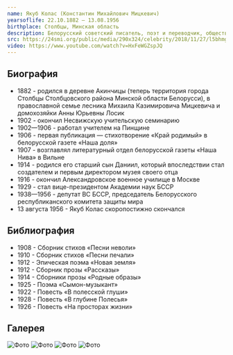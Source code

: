 ```yaml
---
name: Якуб Колас (Константин Михайлович Мицкевич)
yearsoflife: 22.10.1882 — 13.08.1956
birthplace: Столбцы, Минская область
description: Белорусский советский писатель, поэт и переводчик, общественный деятель
src: https://24smi.org/public/media/290x324/celebrity/2018/11/27/l5bhmgiuhvzk-iakub-kolas.jpg
video: https://www.youtube.com/watch?v=HxFeWGZspJQ
---
```


## Биография
* 1882 - родился в деревне Акинчицы (теперь территория города Столбцы Столбцовского района Минской области Белорусси), в православной семье лесника Михаила Казимировича Мицкевича и домохозяйки Анны Юрьевны Лосик
* 1902 - окончил Несвижскую учительскую семинарию
* 1902—1906 - работал учителем на Пинщине
* 1906 - первая публикация — стихотворение «Край родимый» в белорусской газете «Наша доля»
* 1907 - возглавлял литературный отдел белорусской газеты «Наша Нива» в Вильне
* 1914 - родился его старший сын Даниил, который впоследствии стал создателем и первым директором музея своего отца
* 1916 - окончил Александровское военное училище в Москве
* 1929 - стал вице-президентом Академии наук БССР
* 1938—1956 - депутат ВС БССР, председатель Белорусского республиканского комитета защиты мира
* 13 августа 1956 - Якуб Колас скоропостижно скончался

## Библиография
* 1908 - Сборник стихов «Песни неволи»
* 1910 - Сборник стихов
«Песни печали»
* 1912 - Эпическая поэма «Новая земля»
* 1912 - Сборник прозы «Рассказы»
* 1914 - Сборники прозы «Родные образы»
* 1925 - Поэма «Сымон-музыкант»
* 1922 - Повесть «В полесской глуши»
* 1928 - Повесть «В глубине Полесья»
* 1926 - Повесть «На просторах жизни»


## Галерея
![Фото](https://upload.wikimedia.org/wikipedia/commons/thumb/c/c7/Belarus-Minsk-Yakub_Kolas_Square-2.jpg/800px-Belarus-Minsk-Yakub_Kolas_Square-2.jpg)
![Фото](https://upload.wikimedia.org/wikipedia/commons/9/9e/2002._Stamp_of_Belarus_0489.jpg)
![Фото](https://upload.wikimedia.org/wikipedia/commons/thumb/3/34/RR5009-0004R_BU_%D0%9F%D0%B8%D1%81%D0%B0%D1%82%D0%B5%D0%BB%D1%8C_%D0%AF%D0%BA%D1%83%D0%B1_%D0%9A%D0%BE%D0%BB%D0%B0%D1%81%2C_%D0%BA_110-%D0%BB%D0%B5%D1%82%D0%B8%D1%8E_%D1%81%D0%BE_%D0%B4%D0%BD%D1%8F_%D1%80%D0%BE%D0%B6%D0%B4%D0%B5%D0%BD%D0%B8%D1%8F.png/603px-RR5009-0004R_BU_%D0%9F%D0%B8%D1%81%D0%B0%D1%82%D0%B5%D0%BB%D1%8C_%D0%AF%D0%BA%D1%83%D0%B1_%D0%9A%D0%BE%D0%BB%D0%B0%D1%81%2C_%D0%BA_110-%D0%BB%D0%B5%D1%82%D0%B8%D1%8E_%D1%81%D0%BE_%D0%B4%D0%BD%D1%8F_%D1%80%D0%BE%D0%B6%D0%B4%D0%B5%D0%BD%D0%B8%D1%8F.png)
![Фото](https://upload.wikimedia.org/wikipedia/commons/thumb/6/61/%D0%94%D0%BE%D0%BC-%D0%BC%D1%83%D0%B7%D0%B5%D0%B9_%D0%AF%D0%BA%D1%83%D0%B1%D0%B0_%D0%9A%D0%BE%D0%BB%D0%B0%D1%81%D0%B0_%D0%B2_%D0%9F%D0%B8%D0%BD%D1%81%D0%BA%D0%B5.jpg/800px-%D0%94%D0%BE%D0%BC-%D0%BC%D1%83%D0%B7%D0%B5%D0%B9_%D0%AF%D0%BA%D1%83%D0%B1%D0%B0_%D0%9A%D0%BE%D0%BB%D0%B0%D1%81%D0%B0_%D0%B2_%D0%9F%D0%B8%D0%BD%D1%81%D0%BA%D0%B5.jpg)
